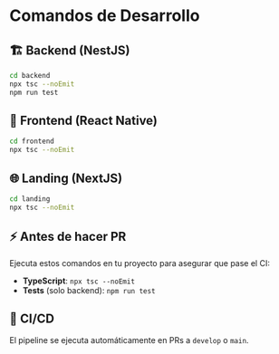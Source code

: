 # Comandos de Desarrollo

## 🏗️ Backend (NestJS)
```bash
cd backend
npx tsc --noEmit
npm run test
```

## 📱 Frontend (React Native)
```bash
cd frontend
npx tsc --noEmit
```

## 🌐 Landing (NextJS)
```bash
cd landing
npx tsc --noEmit
```

## ⚡ Antes de hacer PR
Ejecuta estos comandos en tu proyecto para asegurar que pase el CI:

- **TypeScript**: `npx tsc --noEmit`
- **Tests** (solo backend): `npm run test`

## 🚀 CI/CD
El pipeline se ejecuta automáticamente en PRs a `develop` o `main`.